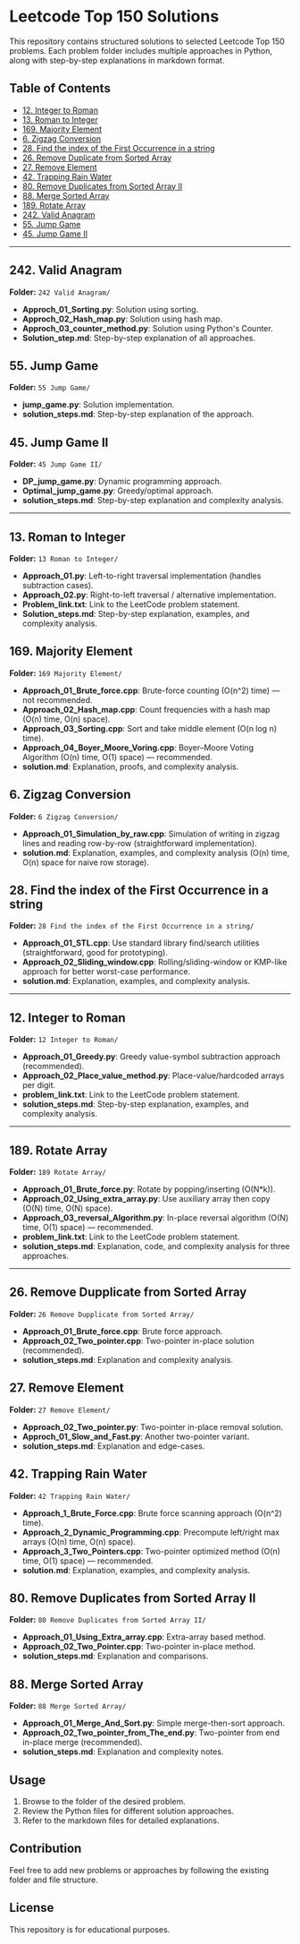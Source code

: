 # Leetcode Top 150 Solutions

This repository contains structured solutions to selected Leetcode Top 150 problems. Each problem folder includes multiple approaches in Python, along with step-by-step explanations in markdown format.

## Table of Contents
- [12. Integer to Roman](#12-integer-to-roman)
- [13. Roman to Integer](#13-roman-to-integer)
- [169. Majority Element](#169-majority-element)
- [6. Zigzag Conversion](#6-zigzag-conversion)
- [28. Find the index of the First Occurrence in a string](#28-find-the-index-of-the-first-occurrence-in-a-string)
- [26. Remove Duplicate from Sorted Array](#26-remove-dupplicate-from-sorted-array)
- [27. Remove Element](#27-remove-element)
- [42. Trapping Rain Water](#42-trapping-rain-water)
- [80. Remove Duplicates from Sorted Array II](#80-remove-duplicates-from-sorted-array-ii)
- [88. Merge Sorted Array](#88-merge-sorted-array)
- [189. Rotate Array](#189-rotate-array)
- [242. Valid Anagram](#242-valid-anagram)
- [55. Jump Game](#55-jump-game)
- [45. Jump Game II](#45-jump-game-ii)

---

## 242. Valid Anagram
**Folder:** `242 Valid Anagram/`

- **Approch_01_Sorting.py**: Solution using sorting.
- **Approch_02_Hash_map.py**: Solution using hash map.
- **Approch_03_counter_method.py**: Solution using Python's Counter.
- **Solution_step.md**: Step-by-step explanation of all approaches.

## 55. Jump Game
**Folder:** `55 Jump Game/`

- **jump_game.py**: Solution implementation.
- **solution_steps.md**: Step-by-step explanation of the approach.

## 45. Jump Game II
**Folder:** `45 Jump Game II/`

- **DP_jump_game.py**: Dynamic programming approach.
- **Optimal_jump_game.py**: Greedy/optimal approach.
- **solution_steps.md**: Step-by-step explanation and complexity analysis.

---

## 13. Roman to Integer
**Folder:** `13 Roman to Integer/`

- **Approach_01.py**: Left-to-right traversal implementation (handles subtraction cases).
- **Approach_02.py**: Right-to-left traversal / alternative implementation.
- **Problem_link.txt**: Link to the LeetCode problem statement.
- **Solution_steps.md**: Step-by-step explanation, examples, and complexity analysis.

## 169. Majority Element
**Folder:** `169 Majority Element/`

- **Approach_01_Brute_force.cpp**: Brute-force counting (O(n^2) time) — not recommended.
- **Approach_02_Hash_map.cpp**: Count frequencies with a hash map (O(n) time, O(n) space).
- **Approach_03_Sorting.cpp**: Sort and take middle element (O(n log n) time).
- **Approach_04_Boyer_Moore_Voring.cpp**: Boyer–Moore Voting Algorithm (O(n) time, O(1) space) — recommended.
- **solution.md**: Explanation, proofs, and complexity analysis.

## 6. Zigzag Conversion
**Folder:** `6 Zigzag Conversion/`

- **Approach_01_Simulation_by_raw.cpp**: Simulation of writing in zigzag lines and reading row-by-row (straightforward implementation).
- **solution.md**: Explanation, examples, and complexity analysis (O(n) time, O(n) space for naive row storage).

## 28. Find the index of the First Occurrence in a string
**Folder:** `28 Find the index of the First Occurrence in a string/`

- **Approach_01_STL.cpp**: Use standard library find/search utilities (straightforward, good for prototyping).
- **Approach_02_Sliding_window.cpp**: Rolling/sliding-window or KMP-like approach for better worst-case performance.
- **solution.md**: Explanation, examples, and complexity analysis.

---

## 12. Integer to Roman
**Folder:** `12 Integer to Roman/`

- **Approach_01_Greedy.py**: Greedy value-symbol subtraction approach (recommended).
- **Approach_02_Place_value_method.py**: Place-value/hardcoded arrays per digit.
- **problem_link.txt**: Link to the LeetCode problem statement.
- **solution_steps.md**: Step-by-step explanation, examples, and complexity analysis.

---

## 189. Rotate Array
**Folder:** `189 Rotate Array/`

- **Approach_01_Brute_force.py**: Rotate by popping/inserting (O(N*k)).
- **Approach_02_Using_extra_array.py**: Use auxiliary array then copy (O(N) time, O(N) space).
- **Approach_03_reversal_Algorithm.py**: In-place reversal algorithm (O(N) time, O(1) space) — recommended.
- **problem_link.txt**: Link to the LeetCode problem statement.
- **solution_steps.md**: Explanation, code, and complexity analysis for three approaches.

---

## 26. Remove Dupplicate from Sorted Array
**Folder:** `26 Remove Dupplicate from Sorted Array/`

- **Approach_01_Brute_force.cpp**: Brute force approach.
- **Approach_02_Two_pointer.cpp**: Two-pointer in-place solution (recommended).
- **solution_steps.md**: Explanation and complexity analysis.

## 27. Remove Element
**Folder:** `27 Remove Element/`

- **Approach_02_Two_pointer.py**: Two-pointer in-place removal solution.
- **Approch_01_Slow_and_Fast.py**: Another two-pointer variant.
- **solution_steps.md**: Explanation and edge-cases.

## 42. Trapping Rain Water
**Folder:** `42 Trapping Rain Water/`

- **Approach_1_Brute_Force.cpp**: Brute force scanning approach (O(n^2) time).
- **Approach_2_Dynamic_Programming.cpp**: Precompute left/right max arrays (O(n) time, O(n) space).
- **Approach_3_Two_Pointers.cpp**: Two-pointer optimized method (O(n) time, O(1) space) — recommended.
- **solution.md**: Explanation, examples, and complexity analysis.

## 80. Remove Duplicates from Sorted Array II
**Folder:** `80 Remove Duplicates from Sorted Array II/`

- **Approach_01_Using_Extra_array.cpp**: Extra-array based method.
- **Approach_02_Two_Pointer.cpp**: Two-pointer in-place method.
- **solution_steps.md**: Explanation and comparisons.

## 88. Merge Sorted Array
**Folder:** `88 Merge Sorted Array/`

- **Approach_01_Merge_And_Sort.py**: Simple merge-then-sort approach.
- **Approach_02_Two_pointer_from_The_end.py**: Two-pointer from end in-place merge (recommended).
- **solution_steps.md**: Explanation and complexity notes.

## Usage
1. Browse to the folder of the desired problem.
2. Review the Python files for different solution approaches.
3. Refer to the markdown files for detailed explanations.

## Contribution
Feel free to add new problems or approaches by following the existing folder and file structure.

## License
This repository is for educational purposes.
